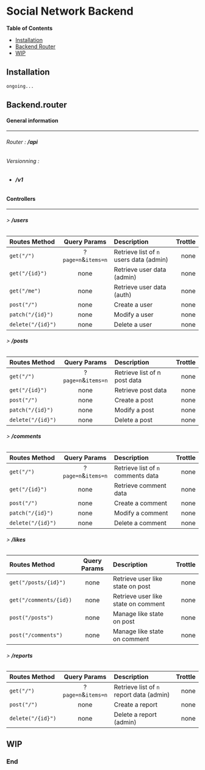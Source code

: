 # Social Network Backend

**Table of Contents**
* [Installation](#installation)
* [Backend Router](#Backend.router)
* [WIP](#WIP)

## Installation

`ongoing...`

## Backend.router

#### General information
---
###### Router : **/api**

###### Versionning :

* ###### **/v1**

#### Controllers
---
###### > **/users**

| Routes Method | Query Params | Description | Trottle |
| :-------------------- | :-------------------: | :--------------- | ---------: |
| `get("/")`            | ?`page=n`&`items=n`   | Retrieve list of `n` users data (admin) | none |
| `get("/{id}")`        | none                  | Retrieve user data (admin) | none |
| `get("/me")`          | none                  | Retrieve user data (auth) | none |
| `post("/")`           | none                  | Create a user | none |
| `patch("/{id}")`      | none                  | Modify a user | none |
| `delete("/{id}")`     | none                  | Delete a user | none |

###### > **/posts**

| Routes Method | Query Params | Description | Trottle |
| :-------------------- | :-------------------: | :--------------- | ---------: |
| `get("/")`            | ?`page=n`&`items=n`   | Retrieve list of n post data | none |
| `get("/{id}")`        | none                  | Retrieve post data | none |
| `post("/")`           | none                  | Create a post | none |
| `patch("/{id}")`      | none                  | Modify a post | none |
| `delete("/{id}")`     | none                  | Delete a post | none |


###### > **/comments**

| Routes Method | Query Params | Description | Trottle |
| :-------------------- | :-------------------: | :--------------- | ---------: |
| `get("/")`            | ?`page=n`&`items=n`   | Retrieve list of `n` comments data | none |
| `get("/{id}")`        | none                  | Retrieve comment data | none |
| `post("/")`           | none                  | Create a comment | none |
| `patch("/{id}")`      | none                  | Modify a comment | none |
| `delete("/{id}")`     | none                  | Delete a comment | none |

###### > **/likes**

| Routes Method | Query Params | Description | Trottle |
| :-------------------- | :-------------------: | :--------------- | ---------: |
| `get("/posts/{id}")`  | none                  | Retrieve user like state on post | none |
| `get("/comments/{id})`| none                  | Retrieve user like state on comment | none |
| `post("/posts")`      | none                  | Manage like state on post | none |
| `post("/comments")`   | none                  | Manage like state on comment | none |

###### > **/reports**

| Routes Method | Query Params | Description | Trottle |
| :-------------------- | :-------------------: | :--------------- | ---------: |
| `get("/")`            | ?`page=n`&`items=n`   | Retrieve list of `n` report data (admin) | none |
| `post("/")`           | none                  | Create a report | none |
| `delete("/{id}")`     | none                  | Delete a report (admin) | none |

## WIP

### End
